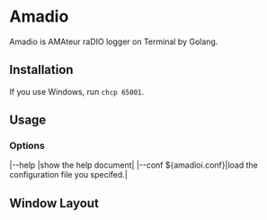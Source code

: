 # Amadio
Amadio is AMAteur raDIO logger on Terminal by Golang.

## Installation
If you use Windows, run `chcp 65001`.

## Usage

### Options
|--help |show the help document|
|--conf ${amadioi.conf}|load the configuration file you specifed.|

## Window Layout
